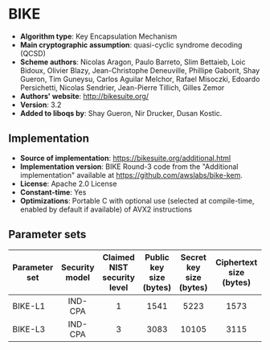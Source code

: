 BIKE
====

- **Algorithm type**: Key Encapsulation Mechanism
- **Main cryptographic assumption**: quasi-cyclic syndrome decoding (QCSD)
- **Scheme authors**: Nicolas Aragon, Paulo Barreto, Slim Bettaieb, Loic Bidoux, Olivier Blazy, Jean-Christophe Deneuville, Phillipe Gaborit, Shay Gueron, Tim Guneysu, Carlos Aguilar Melchor, Rafael Misoczki, Edoardo Persichetti, Nicolas Sendrier, Jean-Pierre Tillich, Gilles Zemor
- **Authors' website**: http://bikesuite.org/
- **Version**: 3.2
- **Added to liboqs by**: Shay Gueron, Nir Drucker, Dusan Kostic.

Implementation
--------------

- **Source of implementation**: https://bikesuite.org/additional.html
- **Implementation version**: BIKE Round-3 code from the "Additional implementation" available at https://github.com/awslabs/bike-kem.
- **License**: Apache 2.0 License
- **Constant-time**: Yes
- **Optimizations**: Portable C with optional use (selected at compile-time, enabled by default if available) of AVX2 instructions

Parameter sets
--------------

| Parameter set       | Security model | Claimed NIST security level | Public key size (bytes) | Secret key size (bytes) | Ciphertext size (bytes) | Shared secret size (bytes) |
|---------------------|:--------------:|:---------------------------:|:-----------------------:|:-----------------------:|:-----------------------:|:--------------------------:|
| BIKE-L1             |     IND-CPA    |              1              |           1541          |          5223          |           1573          |             32             |
| BIKE-L3             |     IND-CPA    |              3              |           3083          |         10105          |           3115          |             32             |
